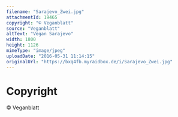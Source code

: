 ```yaml
---
filename: "Sarajevo_Zwei.jpg"
attachmentId: 19465
copyright: "© Veganblatt"
source: "Veganblatt"
altText: "Vegan Sarajevo"
width: 1800
height: 1126
mimeType: "image/jpeg"
uploadDate: "2016-05-31 11:14:15"
originalUrl: "https://bxq4fb.myraidbox.de/i/Sarajevo_Zwei.jpg"
---
```


# Copyright

© Veganblatt
